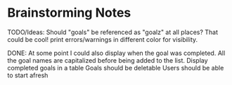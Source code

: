 # Brainstorming Notes


TODO/Ideas:
Should "goals" be referenced as "goalz" at all places? That could be cool!
print errors/warnings in different color for visibility.

DONE:
At some point I could also display when the goal was completed.
All the goal names are capitalized before being added to the list.
Display completed goals in a table
Goals should be deletable
Users should be able to start afresh
